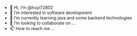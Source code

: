 - 👋 Hi, I’m @huyi72802
- 👀 I’m interested in software development
- 🌱 I’m currently learning java and some backend technologies
- 💞️ I’m looking to collaborate on ...
- 📫 How to reach me ...

<!---
huyi72802/huyi72802 is a ✨ special ✨ repository because its `README.md` (this file) appears on your GitHub profile.
You can click the Preview link to take a look at your changes.
--->

